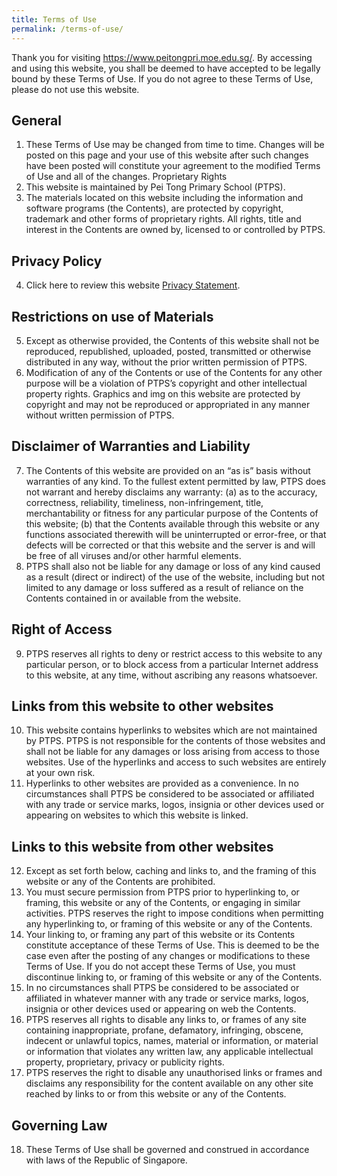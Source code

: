```yaml
---
title: Terms of Use
permalink: /terms-of-use/
---
```

Thank you for visiting https://www.peitongpri.moe.edu.sg/. By accessing and using this website, you shall be deemed to have accepted to be legally bound by these Terms of Use. If you do not agree to these Terms of Use, please do not use this website.
## General
1. These Terms of Use may be changed from time to time. Changes will be posted on this page and your use of this website after such changes have been posted will constitute your agreement to the modified Terms of Use and all of the changes.
Proprietary Rights
2. This website is maintained by Pei Tong Primary School (PTPS).
3. The materials located on this website including the information and software programs (the Contents), are protected by copyright, trademark and other forms of proprietary rights. All rights, title and interest in the Contents are owned by, licensed to or controlled by PTPS.

## Privacy Policy
4. Click here to review this website [Privacy Statement](/privacy).

## Restrictions on use of Materials
5. Except as otherwise provided, the Contents of this website shall not be reproduced, republished, uploaded, posted, transmitted or otherwise distributed in any way, without the prior written permission of PTPS.
6. Modification of any of the Contents or use of the Contents for any other purpose will be a violation of PTPS’s copyright and other intellectual property rights. Graphics and img on this website are protected by copyright and may not be reproduced or appropriated in any manner without written permission of PTPS.

## Disclaimer of Warranties and Liability
7. The Contents of this website are provided on an “as is” basis without warranties of any kind. To the fullest extent permitted by law, PTPS does not warrant and hereby disclaims any warranty:
(a) as to the accuracy, correctness, reliability, timeliness, non-infringement, title, merchantability or fitness for any particular purpose of the Contents of this website;
(b) that the Contents available through this website or any functions associated therewith will be uninterrupted or error-free, or that defects will be corrected or that this website and the server is and will be free of all viruses and/or other harmful elements.
8. PTPS shall also not be liable for any damage or loss of any kind caused as a result (direct or indirect) of the use of the website, including but not limited to any damage or loss suffered as a result of reliance on the Contents contained in or available from the website.

## Right of Access
9. PTPS reserves all rights to deny or restrict access to this website to any particular person, or to block access from a particular Internet address to this website, at any time, without ascribing any reasons whatsoever.

## Links from this website to other websites
10. This website contains hyperlinks to websites which are not maintained by PTPS. PTPS is not responsible for the contents of those websites and shall not be liable for any damages or loss arising from access to those websites. Use of the hyperlinks and access to such websites are entirely at your own risk.
11. Hyperlinks to other websites are provided as a convenience. In no circumstances shall PTPS be considered to be associated or affiliated with any trade or service marks, logos, insignia or other devices used or appearing on websites to which this website is linked.

## Links to this website from other websites
12. Except as set forth below, caching and links to, and the framing of this website or any of the Contents are prohibited.
13. You must secure permission from PTPS prior to hyperlinking to, or framing, this website or any of the Contents, or engaging in similar activities. PTPS reserves the right to impose conditions when permitting any hyperlinking to, or framing of this website or any of the Contents.
14. Your linking to, or framing any part of this website or its Contents constitute acceptance of these Terms of Use. This is deemed to be the case even after the posting of any changes or modifications to these Terms of Use. If you do not accept these Terms of Use, you must discontinue linking to, or framing of this website or any of the Contents.
15. In no circumstances shall PTPS be considered to be associated or affiliated in whatever manner with any trade or service marks, logos, insignia or other devices used or appearing on web the Contents.
16. PTPS reserves all rights to disable any links to, or frames of any site containing inappropriate, profane, defamatory, infringing, obscene, indecent or unlawful topics, names, material or information, or material or information that violates any written law, any applicable intellectual property, proprietary, privacy or publicity rights.
17. PTPS reserves the right to disable any unauthorised links or frames and disclaims any responsibility for the content available on any other site reached by links to or from this website or any of the Contents.

## Governing Law
18. These Terms of Use shall be governed and construed in accordance with laws of the Republic of Singapore.